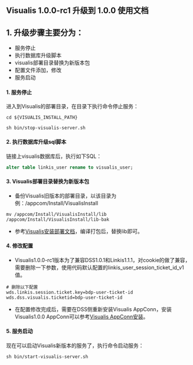 Visualis 1.0.0-rc1 升级到 1.0.0 使用文档
---

## 1. 升级步骤主要分为：
- 服务停止
- 执行数据库升级脚本
- visualis部署目录替换为新版本包
- 配置文件添加，修改
- 服务启动

#### 1. 服务停止
进入到Visualis的部署目录，在目录下执行命令停止服务：
```shell
cd ${VISUALIS_INSTALL_PATH}

sh bin/stop-visualis-server.sh
```
#### 2. 执行数据库升级sql脚本

链接上visualis数据库后，执行如下SQL：

```sql
alter table linkis_user rename to visualis_user;
```

#### 3. Visualis部署目录替换为新版本包

- 备份Visualis旧版本的部署目录，以该目录为例：/appcom/Install/VisualisInstall
```shell
mv /appcom/Install/VisualisInstall/lib /appcom/Install/VisualisInstall/lib-bak
```
- 参考[Visualis安装部署文档](./Visualis_deploy_doc_cn.md)，编译打包后，替换lib即可。

#### 4. 修改配置
- Visualis1.0.0-rc1版本为了兼容DSS1.0.1和Linkis1.1.1，对cookie的做了兼容，需要删除一下参数，使用代码默认配置的linkis_user_session_ticket_id_v1值。
```properties
# 删除以下配置
wds.linkis.session.ticket.key=bdp-user-ticket-id
wds.dss.visualis.ticketid=bdp-user-ticket-id
```
- 在配置修改完成后，需要在DSS侧重新安装Visualis AppConn，安装Visualis1.0.0 AppConn可以参考[Visualis AppConn安装](./Visualis_appconn_install_cn.md)。


#### 5. 服务启动
现在可以启动Visualis新版本的服务了，执行命令启动服务：

```shell
sh bin/start-visualis-server.sh
```
